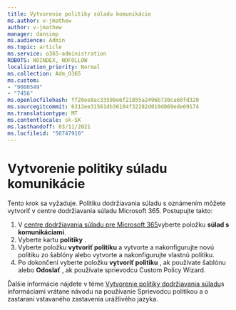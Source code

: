 ```yaml
---
title: Vytvorenie politiky súladu komunikácie
ms.author: v-jmathew
author: v-jmathew
manager: dansimp
ms.audience: Admin
ms.topic: article
ms.service: o365-administration
ROBOTS: NOINDEX, NOFOLLOW
localization_priority: Normal
ms.collection: Adm_O365
ms.custom:
- "9000549"
- "7456"
ms.openlocfilehash: ff20ee8ac33598e6f21855a2496b730ca60fd320
ms.sourcegitcommit: 6312ee31561db36104f32282d019d069ede69174
ms.translationtype: MT
ms.contentlocale: sk-SK
ms.lasthandoff: 03/11/2021
ms.locfileid: "50747910"
---
```

# <a name="create-a-communication-compliance-policy"></a>Vytvorenie politiky súladu komunikácie

Tento krok sa vyžaduje. Politiku dodržiavania súladu s oznámením môžete vytvoriť v centre dodržiavania súladu Microsoft 365. Postupujte takto:

1. V [centre dodržiavania súladu pre Microsoft 365](https://go.microsoft.com/fwlink/?linkid=2130502)vyberte položku **súlad s komunikáciami**.
2. Vyberte kartu **politiky** .
3. Vyberte položku **vytvoriť politiku** a vytvorte a nakonfigurujte novú politiku zo šablóny alebo vytvorte a nakonfigurujte vlastnú politiku.
4. Po dokončení vyberte položku **vytvoriť politiku** , ak používate šablónu alebo **Odoslať** , ak používate sprievodcu Custom Policy Wizard.

Ďalšie informácie nájdete v téme [Vytvorenie politiky dodržiavania súladu](https://go.microsoft.com/fwlink/?linkid=2129079)s informáciami vrátane návodu na používanie Sprievodcu politikou a o zastaraní vstavaného zastavenia urážlivého jazyka.
